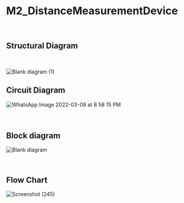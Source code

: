 # M2_DistanceMeasurementDevice
<br>

## Structural Diagram
<br>

![Blank diagram (1)](https://user-images.githubusercontent.com/98815258/157272686-cde030c2-aaf1-45fd-b042-c463c67cebd0.png)


## Circuit Diagram

![WhatsApp Image 2022-03-08 at 8 58 15 PM](https://user-images.githubusercontent.com/98815258/157269926-ed1c286f-38a7-4edb-a665-b6ba87e6830f.jpeg)
<br>
<br>
<br>
## Block diagram
![Blank diagram](https://user-images.githubusercontent.com/98815258/157269250-60aafccc-12b1-4946-918b-7efa22c4e67f.png)

<br>

## Flow Chart

![Screenshot (245)](https://user-images.githubusercontent.com/98815258/157274441-5d8703b8-106c-479b-be77-db666ac3a474.png)


